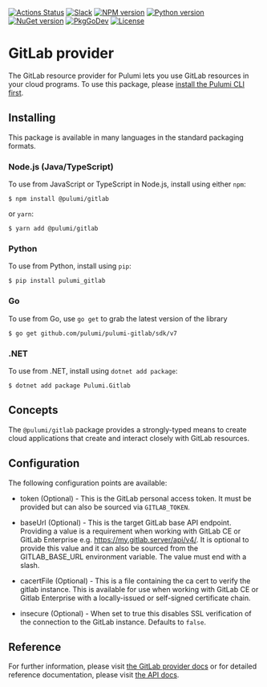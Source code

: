 [![Actions Status](https://github.com/pulumi/pulumi-gitlab/workflows/master/badge.svg)](https://github.com/pulumi/pulumi-gitlab/actions)
[![Slack](http://www.pulumi.com/images/docs/badges/slack.svg)](https://slack.pulumi.com)
[![NPM version](https://badge.fury.io/js/%40pulumi%2Fgitlab.svg)](https://www.npmjs.com/package/@pulumi/gitlab)
[![Python version](https://badge.fury.io/py/pulumi-gitlab.svg)](https://pypi.org/project/pulumi-gitlab)
[![NuGet version](https://badge.fury.io/nu/pulumi.gitlab.svg)](https://badge.fury.io/nu/pulumi.gitlab)
[![PkgGoDev](https://pkg.go.dev/badge/github.com/pulumi/pulumi-gitlab/sdk/v6/go)](https://pkg.go.dev/github.com/pulumi/pulumi-gitlab/sdk/v6/go)
[![License](https://img.shields.io/npm/l/%40pulumi%2Fpulumi.svg)](https://github.com/pulumi/pulumi-gitlab/blob/master/LICENSE)

# GitLab provider

The GitLab resource provider for Pulumi lets you use GitLab resources in your cloud programs.  To use
this package, please [install the Pulumi CLI first](https://pulumi.io/).

## Installing

This package is available in many languages in the standard packaging formats.

### Node.js (Java/TypeScript)

To use from JavaScript or TypeScript in Node.js, install using either `npm`:

    $ npm install @pulumi/gitlab

or `yarn`:

    $ yarn add @pulumi/gitlab

### Python

To use from Python, install using `pip`:

    $ pip install pulumi_gitlab

### Go

To use from Go, use `go get` to grab the latest version of the library

    $ go get github.com/pulumi/pulumi-gitlab/sdk/v7

### .NET

To use from .NET, install using `dotnet add package`:

    $ dotnet add package Pulumi.Gitlab

## Concepts

The `@pulumi/gitlab` package provides a strongly-typed means to create cloud applications that create and interact
closely with GitLab resources.

## Configuration

The following configuration points are available:

* token (Optional) - This is the GitLab personal access token. It must be provided but can also be sourced via `GITLAB_TOKEN`.

* baseUrl (Optional) - This is the target GitLab base API endpoint. Providing a value is a requirement when working with GitLab CE or GitLab Enterprise e.g. https://my.gitlab.server/api/v4/. It is optional to provide this value and it can also be sourced from the GITLAB_BASE_URL environment variable. The value must end with a slash.

* cacertFile (Optional) - This is a file containing the ca cert to verify the gitlab instance. This is available for use when working with GitLab CE or Gitlab Enterprise with a locally-issued or self-signed certificate chain.

* insecure (Optional) - When set to true this disables SSL verification of the connection to the GitLab instance. Defaults to `false`.


## Reference

For further information, please visit [the GitLab provider docs](https://www.pulumi.com/docs/intro/cloud-providers/gitlab) or for detailed reference documentation, please visit [the API docs](https://www.pulumi.com/docs/reference/pkg/gitlab).
